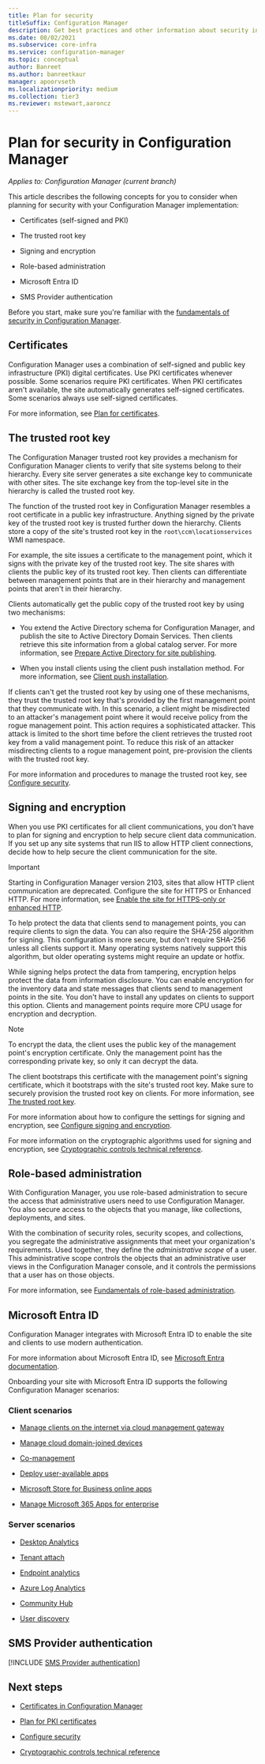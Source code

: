 ```yaml
---
title: Plan for security
titleSuffix: Configuration Manager
description: Get best practices and other information about security in Configuration Manager.
ms.date: 08/02/2021
ms.subservice: core-infra
ms.service: configuration-manager
ms.topic: conceptual
author: Banreet
ms.author: banreetkaur
manager: apoorvseth
ms.localizationpriority: medium
ms.collection: tier3
ms.reviewer: mstewart,aaroncz 
---
```


# Plan for security in Configuration Manager

*Applies to: Configuration Manager (current branch)*

This article describes the following concepts for you to consider when planning for security with your Configuration Manager implementation:

- Certificates (self-signed and PKI)

- The trusted root key

- Signing and encryption

- Role-based administration

- Microsoft Entra ID

- SMS Provider authentication

Before you start, make sure you're familiar with the [fundamentals of security in Configuration Manager](../../understand/fundamentals-of-security.md).

## Certificates

Configuration Manager uses a combination of self-signed and public key infrastructure (PKI) digital certificates. Use PKI certificates whenever possible. Some scenarios require PKI certificates. When PKI certificates aren't available, the site automatically generates self-signed certificates. Some scenarios always use self-signed certificates.

For more information, see [Plan for certificates](plan-for-certificates.md).

## The trusted root key

The Configuration Manager trusted root key provides a mechanism for Configuration Manager clients to verify that site systems belong to their hierarchy. Every site server generates a site exchange key to communicate with other sites. The site exchange key from the top-level site in the hierarchy is called the trusted root key.

The function of the trusted root key in Configuration Manager resembles a root certificate in a public key infrastructure. Anything signed by the private key of the trusted root key is trusted further down the hierarchy. Clients store a copy of the site's trusted root key in the `root\ccm\locationservices` WMI namespace.

For example, the site issues a certificate to the management point, which it signs with the private key of the trusted root key. The site shares with clients the public key of its trusted root key. Then clients can differentiate between management points that are in their hierarchy and management points that aren't in their hierarchy.

Clients automatically get the public copy of the trusted root key by using two mechanisms:

- You extend the Active Directory schema for Configuration Manager, and publish the site to Active Directory Domain Services. Then clients retrieve this site information from a global catalog server. For more information, see [Prepare Active Directory for site publishing](../network/extend-the-active-directory-schema.md).

- When you install clients using the client push installation method. For more information, see [Client push installation](../../clients/deploy/plan/client-installation-methods.md#client-push-installation).

If clients can't get the trusted root key by using one of these mechanisms, they trust the trusted root key that's provided by the first management point that they communicate with. In this scenario, a client might be misdirected to an attacker's management point where it would receive policy from the rogue management point. This action requires a sophisticated attacker. This attack is limited to the short time before the client retrieves the trusted root key from a valid management point. To reduce this risk of an attacker misdirecting clients to a rogue management point, pre-provision the clients with the trusted root key.

For more information and procedures to manage the trusted root key, see [Configure security](configure-security.md#manage-the-trusted-root-key).

## Signing and encryption

When you use PKI certificates for all client communications, you don't have to plan for signing and encryption to help secure client data communication. If you set up any site systems that run IIS to allow HTTP client connections, decide how to help secure the client communication for the site.

> [!IMPORTANT]
> Starting in Configuration Manager version 2103, sites that allow HTTP client communication are deprecated. Configure the site for HTTPS or Enhanced HTTP. For more information, see [Enable the site for HTTPS-only or enhanced HTTP](../../servers/deploy/install/list-of-prerequisite-checks.md#enable-site-system-roles-for-https-or-enhanced-http).<!-- 9390933,9572265 -->

To help protect the data that clients send to management points, you can require clients to sign the data. You can also require the SHA-256 algorithm for signing. This configuration is more secure, but don't require SHA-256 unless all clients support it. Many operating systems natively support this algorithm, but older operating systems might require an update or hotfix.

While signing helps protect the data from tampering, encryption helps protect the data from information disclosure. You can enable encryption for the inventory data and state messages that clients send to management points in the site. You don't have to install any updates on clients to support this option. Clients and management points require more CPU usage for encryption and decryption.

> [!NOTE]
> To encrypt the data, the client uses the public key of the management point's encryption certificate. Only the management point has the corresponding private key, so only it can decrypt the data.
>
> The client bootstraps this certificate with the management point's signing certificate, which it bootstraps with the site's trusted root key. Make sure to securely provision the trusted root key on clients. For more information, see [The trusted root key](#the-trusted-root-key).

For more information about how to configure the settings for signing and encryption, see [Configure signing and encryption](configure-security.md#signing-and-encryption).

For more information on the cryptographic algorithms used for signing and encryption, see [Cryptographic controls technical reference](cryptographic-controls-technical-reference.md).

## Role-based administration

With Configuration Manager, you use role-based administration to secure the access that administrative users need to use Configuration Manager. You also secure access to the objects that you manage, like collections, deployments, and sites.

With the combination of security roles, security scopes, and collections, you segregate the administrative assignments that meet your organization's requirements. Used together, they define the _administrative scope_ of a user. This administrative scope controls the objects that an administrative user views in the Configuration Manager console, and it controls the permissions that a user has on those objects.

For more information, see [Fundamentals of role-based administration](../../understand/fundamentals-of-role-based-administration.md).

<a name='azure-active-directory'></a>

## Microsoft Entra ID

Configuration Manager integrates with Microsoft Entra ID to enable the site and clients to use modern authentication.

For more information about Microsoft Entra ID, see [Microsoft Entra documentation](/entra/).

Onboarding your site with Microsoft Entra ID supports the following Configuration Manager scenarios:

### Client scenarios

- [Manage clients on the internet via cloud management gateway](../../clients/manage/cmg/overview.md)

- [Manage cloud domain-joined devices](../../clients/deploy/deploy-clients-cmg-azure.md)

- [Co-management](../../../comanage/overview.md)

- [Deploy user-available apps](../../../apps/plan-design/prerequisites-deploy-user-available-apps.md)

- [Microsoft Store for Business online apps](../../../apps/deploy-use/manage-apps-from-the-windows-store-for-business.md)

- [Manage Microsoft 365 Apps for enterprise](../../../sum/deploy-use/manage-office-365-proplus-updates.md)

### Server scenarios

- [Desktop Analytics](../../../desktop-analytics/overview.md)

- [Tenant attach](../../../tenant-attach/device-sync-actions.md)

- [Endpoint analytics](../../../../analytics/overview.md)

- [Azure Log Analytics](/azure/azure-monitor/platform/collect-sccm)

- [Community Hub](../../get-started/capabilities-in-technical-preview-1807.md#bkmk_hub)

- [User discovery](../../servers/deploy/configure/configure-discovery-methods.md#azureaadisc)

## SMS Provider authentication

[!INCLUDE [SMS Provider authentication](../hierarchy/includes/sms-provider-authentication.md)]

## Next steps

- [Certificates in Configuration Manager](certificates-overview.md)

- [Plan for PKI certificates](plan-for-certificates.md)

- [Configure security](configure-security.md)

- [Cryptographic controls technical reference](cryptographic-controls-technical-reference.md)
